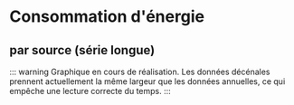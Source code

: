 # Consommation d'énergie

## par source (série longue)

::: warning
Graphique en cours de réalisation. Les données décénales prennent actuellement la même largeur que les données annuelles, ce qui empêche une lecture correcte du temps.
:::

<Monde-ConsEner-Sources />
